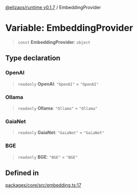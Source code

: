 [@elizaos/runtime v0.1.7](../index.md) / EmbeddingProvider

# Variable: EmbeddingProvider

> `const` **EmbeddingProvider**: `object`

## Type declaration

### OpenAI

> `readonly` **OpenAI**: `"OpenAI"` = `"OpenAI"`

### Ollama

> `readonly` **Ollama**: `"Ollama"` = `"Ollama"`

### GaiaNet

> `readonly` **GaiaNet**: `"GaiaNet"` = `"GaiaNet"`

### BGE

> `readonly` **BGE**: `"BGE"` = `"BGE"`

## Defined in

[packages/core/src/embedding.ts:17](https://github.com/elizaOS/eliza/blob/main/packages/core/src/embedding.ts#L17)
